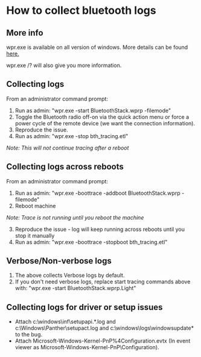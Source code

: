 # How to collect bluetooth logs

## More info
wpr.exe is available on all version of windows. More details can be found [here.](https://docs.microsoft.com/en-us/previous-versions/windows/it-pro/windows-8.1-and-8/hh448229%28v%3dwin.10%29)

wpr.exe /? will also give you more information.

## Collecting logs

From an administrator command prompt: 
1. Run as admin: "wpr.exe -start BluetoothStack.wprp -filemode"
2. Toggle the Bluetooth radio off-on via the quick action menu or force a power cycle of the remote device (we want the connection information).
3. Reproduce the issue.
4. Run as admin: "wpr.exe -stop bth_tracing.etl"

*Note: This will not continue tracing after a reboot*

## Collecting logs across reboots
From an administrator command prompt: 
1. Run as admin: "wpr.exe -boottrace -addboot BluetoothStack.wprp -filemode"
2. Reboot machine 
  
  *Note: Trace is not running until you reboot the machine*

3. Reproduce the issue - log will keep running across reboots until you stop it manually
4. Run as admin: "wpr.exe -boottrace -stopboot bth_tracing.etl"

## Verbose/Non-verbose logs
1. The above collects Verbose logs by default.
2. If you don't need verbose logs, replace start tracing commands above with: "wpr.exe -start BluetoothStack.wprp.Light"

## Collecting logs for driver or setup issues
* Attach c:\windows\inf\setupapi.*.log and c:\Windows\Panther\setupact.log and c:\windows\logs\windowsupdate\* to the bug.
* Attach Microsoft-Windows-Kernel-PnP%4Configuration.evtx (In event viewer as Microsoft-Windows-Kernel-PnP\Configuration).